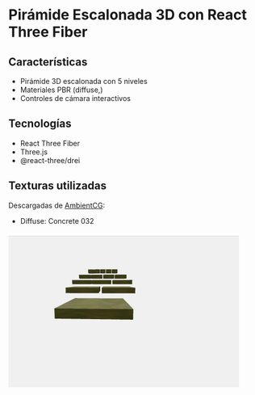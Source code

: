 # Pirámide Escalonada 3D con React Three Fiber

## Características
- Pirámide 3D escalonada con 5 niveles
- Materiales PBR (diffuse,)
- Controles de cámara interactivos

## Tecnologías
- React Three Fiber
- Three.js
- @react-three/drei

## Texturas utilizadas
Descargadas de [AmbientCG](https://ambientcg.com):
- Diffuse: Concrete 032

![Captura de pantalla](captura.png)